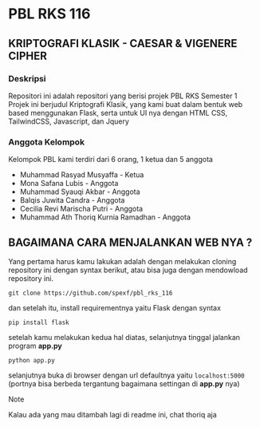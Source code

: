 # PBL RKS 116
## KRIPTOGRAFI KLASIK - CAESAR & VIGENERE CIPHER
### Deskripsi
Repositori ini adalah repositori yang berisi projek PBL RKS Semester 1
Projek ini berjudul Kriptografi Klasik, yang kami buat dalam bentuk web based menggunakan Flask, serta untuk UI nya dengan HTML CSS, TailwindCSS, Javascript, dan Jquery
### Anggota Kelompok
Kelompok PBL kami terdiri dari 6 orang, 1 ketua dan 5 anggota
* Muhammad Rasyad Musyaffa - Ketua
* Mona Safana Lubis - Anggota
* Muhammad Syauqi Akbar - Anggota
* Balqis Juwita Candra - Anggota
* Cecilia Revi Marischa Putri - Anggota
* Muhammad Ath Thoriq Kurnia Ramadhan - Anggota
## BAGAIMANA CARA MENJALANKAN WEB NYA ?
Yang pertama harus kamu lakukan adalah dengan melakukan cloning repository ini dengan syntax berikut, atau bisa juga dengan mendowload repository ini.
```
git clone https://github.com/spexf/pbl_rks_116
```
dan setelah itu, install requirementnya yaitu Flask dengan syntax
```
pip install flask
```
setelah kamu melakukan kedua hal diatas, selanjutnya tinggal jalankan program **app.py**
```
python app.py
```
selanjutnya buka di browser dengan url defaultnya yaitu `localhost:5000` (portnya bisa berbeda tergantung bagaimana settingan di **app.py** nya)

> [!NOTE]
> Kalau ada yang mau ditambah lagi di readme ini, chat thoriq aja
